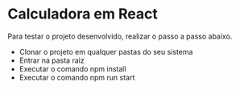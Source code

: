 <h1>Calculadora em React</h1>

<p>Para testar o projeto desenvolvido, realizar o passo a passo abaixo.</p>

<ul>
  <li>Clonar o projeto em qualquer pastas do seu sistema</li>
  <li>Entrar na pasta raiz</li>
  <li>Executar o comando npm install</li>
  <li>Executar o comando npm run start</li>
</ul>
